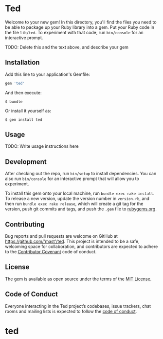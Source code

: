 # Ted

Welcome to your new gem! In this directory, you'll find the files you need to be able to package up your Ruby library into a gem. Put your Ruby code in the file `lib/ted`. To experiment with that code, run `bin/console` for an interactive prompt.

TODO: Delete this and the text above, and describe your gem

## Installation

Add this line to your application's Gemfile:

```ruby
gem 'ted'
```

And then execute:

    $ bundle

Or install it yourself as:

    $ gem install ted

## Usage

TODO: Write usage instructions here

## Development

After checking out the repo, run `bin/setup` to install dependencies. You can also run `bin/console` for an interactive prompt that will allow you to experiment.

To install this gem onto your local machine, run `bundle exec rake install`. To release a new version, update the version number in `version.rb`, and then run `bundle exec rake release`, which will create a git tag for the version, push git commits and tags, and push the `.gem` file to [rubygems.org](https://rubygems.org).

## Contributing

Bug reports and pull requests are welcome on GitHub at https://github.com/'mast'/ted. This project is intended to be a safe, welcoming space for collaboration, and contributors are expected to adhere to the [Contributor Covenant](http://contributor-covenant.org) code of conduct.

## License

The gem is available as open source under the terms of the [MIT License](https://opensource.org/licenses/MIT).

## Code of Conduct

Everyone interacting in the Ted project’s codebases, issue trackers, chat rooms and mailing lists is expected to follow the [code of conduct](https://github.com/'mast'/ted/blob/master/CODE_OF_CONDUCT.md).
# ted
